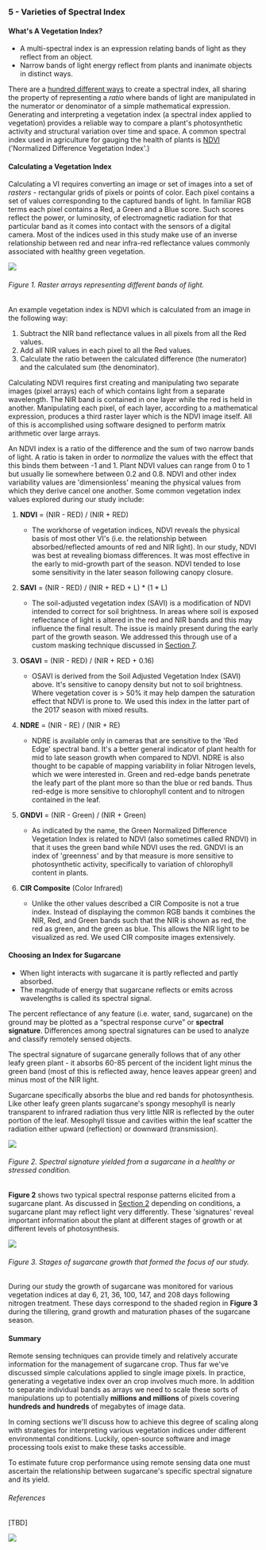 ### 5 - Varieties of Spectral Index

#### What's A Vegetation Index?

* A multi-spectral index is an expression relating bands of light as they reflect from an object.
* Narrow bands of light energy reflect from plants and inanimate objects in distinct ways.

There are a [hundred different ways](https://www.indexdatabase.de/db/i.php) to create a spectral index, all sharing the 
property of representing a *ratio* where bands of light are manipulated in the numerator or denominator of a simple mathematical 
expression. Generating and interpreting a vegetation index (a spectral index applied to vegetation) provides 
a reliable way to compare a plant's photosynthetic activity and structural variation over time and space. A 
common spectral index used in agriculture for gauging the health of plants is 
[NDVI](https://en.wikipedia.org/wiki/Normalized_difference_vegetation_index) ('Normalized Difference Vegetation Index'.) 

 
#### Calculating a Vegetation Index

Calculating a VI requires converting an image or set of images into a set of  *rasters* - rectangular grids of pixels or 
points of color. Each pixel contains a set of values corresponding to the captured bands of light. In familiar RGB 
terms each pixel contains a Red, a Green and a Blue score. Such scores reflect the power, or luminosity, of electromagnetic 
radiation for that particular band as it comes into contact with the sensors of a digital camera. Most of the indices 
used in this study make use of an inverse relationship between red and near infra-red reflectance values commonly associated 
with healthy green vegetation. 

![](img/rasterbands.gif)
###### Figure 1. Raster arrays representing different bands of light.  

An example vegetation index is NDVI which is calculated from an image in the following way: 
1. Subtract the NIR band reflectance values in all pixels from all the Red values. 
2. Add all NIR values in each pixel to all the Red values.
3. Calculate the ratio between the calculated difference (the numerator) and the calculated sum (the denominator). 

Calculating NDVI requires first creating and manipulating two separate images (pixel arrays) each of which contains light 
from a separate wavelength. The NIR band is contained in one layer while the red is held in another. Manipulating each pixel, 
of each layer, according to a mathematical expression, produces a third raster layer which is the NDVI image itself. 
All of this is accomplished using software designed to perform matrix arithmetic over large arrays.  
    
An NDVI index is a ratio of the difference and the sum of two narrow bands of light. A ratio is taken in order to 
*normalize* the values with the effect that this binds them between -1 and 1. Plant NDVI values can range from 0 to 1 but 
usually lie somewhere between 0.2 and 0.8. NDVI and other index variability values are 'dimensionless' meaning 
the physical values from which they derive cancel one another. Some common vegetation index values explored during our study
include:

1. __NDVI__ = (NIR - RED) / (NIR + RED)
    * The workhorse of vegetation indices, NDVI reveals the physical basis of most other VI's (i.e. the relationship 
    between absorbed/reflected amounts of red and NIR light). In our study, NDVI was best at revealing biomass differences. 
    It was most effective in the early to mid-growth part of the season. NDVI tended to lose some sensitivity in the later
    season following canopy closure. 

2. __SAVI__ = (NIR - RED) /  (NIR + RED + L) * (1 * L)
    * The soil-adjusted vegetation index (SAVI) is a modification of NDVI intended to correct for soil brightness. 
In areas where soil is exposed reflectance of light is altered in the red and NIR bands and this may 
influence the final result. The issue is mainly present during the early part of the growth season. We addressed 
this through use of a custom masking technique discussed in [Section 7](post_processing_steps.md). 
    
3. __OSAVI__ = (NIR - RED) /  (NIR + RED + 0.16)

    *   OSAVI is derived from the Soil Adjusted Vegetation Index (SAVI) above. It's sensitive to canopy density but not
    to soil brightness. Where vegetation cover is > 50% it may help dampen the saturation effect that NDVI is prone to.
    We used this index in the latter part of the 2017 season with mixed results. 

4. __NDRE__ = (NIR - RE) / (NIR + RE)
    * NDRE is available only in cameras that are sensitive to the 'Red Edge' spectral band. It's a better 
    general indicator of plant health for mid to late season growth when compared to NDVI. NDRE is also thought to be 
    capable of mapping variability in foliar Nitrogen levels, which we were interested in. Green and red-edge bands 
    penetrate the leafy part of the plant more so than the blue or red bands. Thus red-edge is more sensitive to 
    chlorophyll content and to nitrogen contained in the leaf.

5. __GNDVI__ = (NIR - Green) / (NIR + Green)
    * As indicated by the name, the Green Normalized Difference Vegetation Index is related to NDVI (also sometimes called RNDVI) in that 
    it uses the green band while NDVI uses the red. GNDVI is an index of 'greenness' and by that measure is more 
    sensitive to photosynthetic activity, specifically to variation of chlorophyll content in plants.
    
6. __CIR Composite__ (Color Infrared) 
    * Unlike the other values described a CIR Composite is not a true index. Instead of displaying the common RGB bands 
    it combines the NIR, Red, and Green bands such that the NIR is shown as red, the red as green, and the green 
    as blue. This allows the NIR light to be visualized as red. We used CIR composite images extensively.

#### Choosing an Index for Sugarcane

* When light interacts with sugarcane it is partly reflected and partly absorbed. 
* The magnitude of energy that sugarcane reflects or emits across wavelengths is called its spectral signal. 

The percent reflectance of any feature (i.e. water, sand, sugarcane) on the ground may be plotted as a “spectral response 
curve” or __spectral signature__. Differences among spectral signatures can be used to analyze and classify remotely sensed objects. 

The spectral signature of sugarcane generally follows that of any other leafy green plant - it absorbs 60-85 percent of 
the incident light minus the green band (most of this is reflected away, hence leaves appear green) and minus most of the 
NIR light. 

Sugarcane specifically absorbs the blue and red bands for photosynthesis. Like other leafy green plants sugarcane's spongy 
mesophyll is nearly transparent to infrared radiation thus very little NIR is reflected by the outer portion of the leaf. 
Mesophyll tissue and cavities within the leaf scatter the radiation either upward (reflection) or downward (transmission).
 
![](img/cane-reflect.png)
###### Figure 2. Spectral signature yielded from a sugarcane in a healthy or stressed condition. 

__Figure 2__ shows two typical spectral response patterns elicited from a sugarcane plant. As discussed in [Section 2](how_plants_see.md) 
depending on conditions, a sugarcane plant may reflect light very differently. These 'signatures' reveal important information 
about the plant at different stages of growth or at different levels of photosynthesis.
 
![](img/cane-growth1.png)
###### Figure 3. Stages of sugarcane growth that formed the focus of our study. 

During our study the growth of sugarcane was monitored for various vegetation indices at day 6, 21, 36, 100, 147, 
and 208 days following nitrogen treatment. These days correspond to the shaded region in __Figure 3__
during the tillering, grand growth and maturation phases of the sugarcane season. 

#### Summary
Remote sensing techniques can provide timely and relatively accurate information for the management of sugarcane crop.
Thus far we've discussed simple calculations applied to single image pixels. In practice, generating a vegetative index
over an crop involves much more. In addition to separate individual bands as arrays we 
need to scale these sorts of manipulations up to potentially __millions and millions__ of pixels covering __hundreds 
and hundreds__ of megabytes of image data.



In coming sections we'll discuss how to achieve this degree of scaling along with strategies for interpreting 
various vegetation indices under different environmental conditions. Luckily, open-source software and image processing 
tools exist to make these tasks accessible.

To estimate future crop performance using remote sensing data one must ascertain the relationship between sugarcane's specific 
spectral signature and its yield. 

###### References

[TBD]

![](img/farmera.png) 
